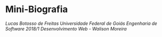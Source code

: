 # Mini-Biografia
_Lucas Botosso de Freitas_
_Universidade Federal de Goiás_ 
_Engenharia de Software 2018/1_
_Desenvolvimento Web - Walison Moreira_
